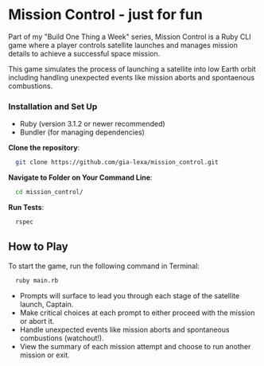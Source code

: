 # Mission Control - just for fun

Part of my "Build One Thing a Week" series, Mission Control is a Ruby CLI game 
where a player controls satellite launches and manages mission details to achieve 
a successful space mission.

This game simulates the process of launching a satellite into low Earth orbit
including handling unexpected events like mission aborts and spontaenous combustions.


### Installation and Set Up

- Ruby (version 3.1.2 or newer recommended)
- Bundler (for managing dependencies)

**Clone the repository**:
  ```bash
    git clone https://github.com/gia-lexa/mission_control.git
  ```

**Navigate to Folder on Your Command Line**:
  ```bash
    cd mission_control/
  ```

**Run Tests**:
  ```bash
    rspec
  ```


## How to Play

To start the game, run the following command in Terminal:
```bash
  ruby main.rb
```

- Prompts will surface to lead you through each stage of the satellite launch, Captain.
- Make critical choices at each prompt to either proceed with the mission or abort it.
- Handle unexpected events like mission aborts and spontaneous combustions (watchout!).
- View the summary of each mission attempt and choose to run another mission or exit.
